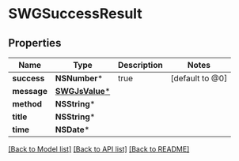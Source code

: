 # SWGSuccessResult

## Properties
Name | Type | Description | Notes
------------ | ------------- | ------------- | -------------
**success** | **NSNumber*** | true | [default to @0]
**message** | [**SWGJsValue***](SWGJsValue.md) |  | 
**method** | **NSString*** |  | 
**title** | **NSString*** |  | 
**time** | **NSDate*** |  | 

[[Back to Model list]](../README.md#documentation-for-models) [[Back to API list]](../README.md#documentation-for-api-endpoints) [[Back to README]](../README.md)


